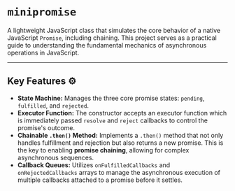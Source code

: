 # `minipromise`

A lightweight JavaScript class that simulates the core behavior of a native JavaScript `Promise`, including chaining. This project serves as a practical guide to understanding the fundamental mechanics of asynchronous operations in JavaScript.

---

## Key Features ⚙️

* **State Machine:** Manages the three core promise states: `pending`, `fulfilled`, and `rejected`.
* **Executor Function:** The constructor accepts an executor function which is immediately passed `resolve` and `reject` callbacks to control the promise's outcome.
* **Chainable `.then()` Method:** Implements a `.then()` method that not only handles fulfillment and rejection but also returns a new promise. This is the key to enabling **promise chaining**, allowing for complex asynchronous sequences.
* **Callback Queues:** Utilizes `onFulfilledCallbacks` and `onRejectedCallbacks` arrays to manage the asynchronous execution of multiple callbacks attached to a promise before it settles.